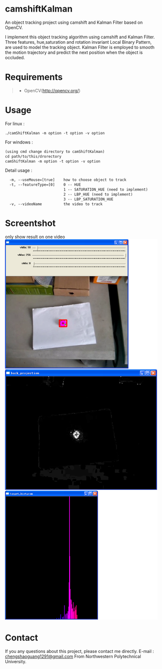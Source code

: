 camshiftKalman
==============

An object tracking project using camshift and Kalman Filter based on OpenCV.

I implement this object tracking algorithm using camshift and Kalman Filter. Three features, hue,saturation and rotation invariant Local Binary Pattern, are used to model the tracking object. Kalman Filter is employed to smooth the motion trajectory and predict the next position when the object is occluded.

Requirements
================
> - OpenCV(http://opencv.org/)

Usage
================
For linux :
```
./camShiftKalman -m option -t option -v option
```
For windows :
```
(using cmd change directory to camShiftKalman)
cd path/to/this/drorectory
camShiftKalman -m option -t option -v option
```
Detail usage :
```
  -m, --useMouse=[true]    how to choose object to track
  -t, --featureType=[0]    0 -- HUE
  						   1 -- SATURATION_HUE (need to implement)
                           2 -- LBP_HUE (need to implement)
                           3 -- LBP_SATURATION_HUE
  -v, --videoName          the video to track
```
Screentshot
=============
only show result on one video
![t1](screenshot/tracking_1.PNG)
![t2](screenshot/tracking_2.PNG)
![t3](screenshot/tracking_3.PNG)

Contact
=============
If you any questions about this project, please contact me directly.
E-mail : chengshaoguang1291@gmail.com
From Northwestern Polytechnical University.
